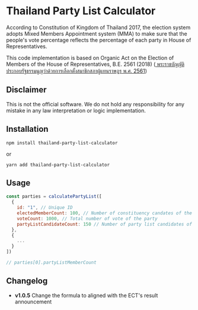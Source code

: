 # Thailand Party List Calculator

According to Constitution of Kingdom of Thailand 2017, the election system
adopts Mixed Members Appointment system (MMA) to make sure that the people's
vote percentage reflects the percentage of each party in House of
Representatives.

This code implementation is based on Organic Act on the Election of Members of
the House of Representatives, B.E. 2561 (2018)
([	พระราชบัญญัติประกอบรัฐธรรมนูญว่าด้วยการเลือกตั้งสมาชิกสภาผู้แทนราษฎร พ.ศ. 2561](https://www.ect.go.th/ect_th/ewt_dl_link.php?nid=4230))

## Disclaimer

This is not the official software. We do not hold any responsibility for any
mistake in any law interpretation or logic implementation.

## Installation

`npm install thailand-party-list-calculator`

or

`yarn add thailand-party-list-calculator`

## Usage

```javascript
const parties = calculatePartyList([
  {
    id: "1", // Unique ID
    electedMemberCount: 100, // Number of constituency candates of the party
    voteCount: 1000, // Total number of vote of the party
    partyListCandidateCount: 150 // Number of party list candidates of the party
  },
  {
    ...
  }
])

// parties[0].partyListMemberCount
```

## Changelog
- **v1.0.5** Change the formula to aligned with the ECT's result announcement